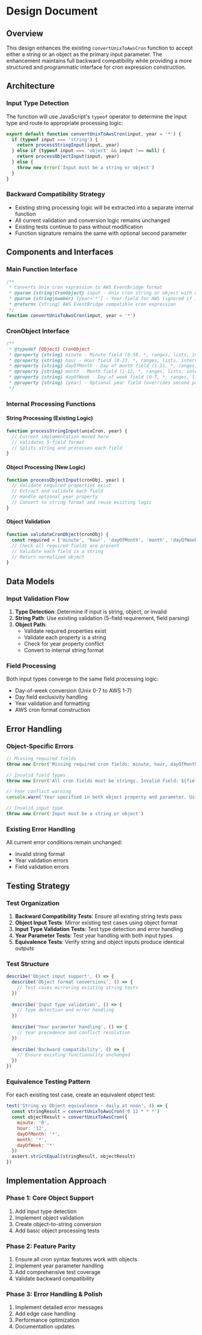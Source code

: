 # Design Document

## Overview

This design enhances the existing `convertUnixToAwsCron` function to accept either a string or an object as the primary input parameter. The enhancement maintains full backward compatibility while providing a more structured and programmatic interface for cron expression construction.

## Architecture

### Input Type Detection
The function will use JavaScript's `typeof` operator to determine the input type and route to appropriate processing logic:

```javascript
export default function convertUnixToAwsCron(input, year = '*') {
  if (typeof input === 'string') {
    return processStringInput(input, year)
  } else if (typeof input === 'object' && input !== null) {
    return processObjectInput(input, year)
  } else {
    throw new Error('Input must be a string or object')
  }
}
```

### Backward Compatibility Strategy
- Existing string processing logic will be extracted into a separate internal function
- All current validation and conversion logic remains unchanged
- Existing tests continue to pass without modification
- Function signature remains the same with optional second parameter

## Components and Interfaces

### Main Function Interface
```javascript
/**
 * Converts Unix cron expression to AWS EventBridge format
 * @param {string|CronObject} input - Unix cron string or object with cron fields
 * @param {string|number} [year='*'] - Year field for AWS (ignored if input.year exists)
 * @returns {string} AWS EventBridge compatible cron expression
 */
function convertUnixToAwsCron(input, year = '*')
```

### CronObject Interface
```javascript
/**
 * @typedef {Object} CronObject
 * @property {string} minute - Minute field (0-59, *, ranges, lists, intervals)
 * @property {string} hour - Hour field (0-23, *, ranges, lists, intervals)  
 * @property {string} dayOfMonth - Day of month field (1-31, *, ranges, lists, intervals)
 * @property {string} month - Month field (1-12, *, ranges, lists, intervals)
 * @property {string} dayOfWeek - Day of week field (0-7, *, ranges, lists, intervals)
 * @property {string} [year] - Optional year field (overrides second parameter)
 */
```

### Internal Processing Functions

#### String Processing (Existing Logic)
```javascript
function processStringInput(unixCron, year) {
  // Current implementation moved here
  // Validates 5-field format
  // Splits string and processes each field
}
```

#### Object Processing (New Logic)
```javascript
function processObjectInput(cronObj, year) {
  // Validate required properties exist
  // Extract and validate each field
  // Handle optional year property
  // Convert to string format and reuse existing logic
}
```

#### Object Validation
```javascript
function validateCronObject(cronObj) {
  const required = ['minute', 'hour', 'dayOfMonth', 'month', 'dayOfWeek']
  // Check all required fields are present
  // Validate each field is a string
  // Return normalized object
}
```

## Data Models

### Input Validation Flow
1. **Type Detection**: Determine if input is string, object, or invalid
2. **String Path**: Use existing validation (5-field requirement, field parsing)
3. **Object Path**: 
   - Validate required properties exist
   - Validate each property is a string
   - Check for year property conflict
   - Convert to internal string format

### Field Processing
Both input types converge to the same field processing logic:
- Day-of-week conversion (Unix 0-7 to AWS 1-7)
- Day field exclusivity handling
- Year validation and formatting
- AWS cron format construction

## Error Handling

### Object-Specific Errors
```javascript
// Missing required fields
throw new Error('Missing required cron fields: minute, hour, dayOfMonth, month, dayOfWeek')

// Invalid field types
throw new Error('All cron fields must be strings. Invalid field: ${fieldName}')

// Year conflict warning
console.warn('Year specified in both object property and parameter. Using object property value.')

// Invalid input type
throw new Error('Input must be a string or object')
```

### Existing Error Handling
All current error conditions remain unchanged:
- Invalid string format
- Year validation errors
- Field validation errors

## Testing Strategy

### Test Organization
1. **Backward Compatibility Tests**: Ensure all existing string tests pass
2. **Object Input Tests**: Mirror existing test cases using object format
3. **Input Type Validation Tests**: Test type detection and error handling
4. **Year Parameter Tests**: Test year handling with both input types
5. **Equivalence Tests**: Verify string and object inputs produce identical outputs

### Test Structure
```javascript
describe('Object input support', () => {
  describe('Object format conversions', () => {
    // Test cases mirroring existing string tests
  })
  
  describe('Input type validation', () => {
    // Type detection and error handling
  })
  
  describe('Year parameter handling', () => {
    // Year precedence and conflict resolution
  })
  
  describe('Backward compatibility', () => {
    // Ensure existing functionality unchanged
  })
})
```

### Equivalence Testing Pattern
For each existing test case, create an equivalent object test:
```javascript
test('String vs Object equivalence - daily at noon', () => {
  const stringResult = convertUnixToAwsCron('0 12 * * *')
  const objectResult = convertUnixToAwsCron({
    minute: '0',
    hour: '12', 
    dayOfMonth: '*',
    month: '*',
    dayOfWeek: '*'
  })
  assert.strictEqual(stringResult, objectResult)
})
```

## Implementation Approach

### Phase 1: Core Object Support
1. Add input type detection
2. Implement object validation
3. Create object-to-string conversion
4. Add basic object processing tests

### Phase 2: Feature Parity
1. Ensure all cron syntax features work with objects
2. Implement year parameter handling
3. Add comprehensive test coverage
4. Validate backward compatibility

### Phase 3: Error Handling & Polish
1. Implement detailed error messages
2. Add edge case handling
3. Performance optimization
4. Documentation updates